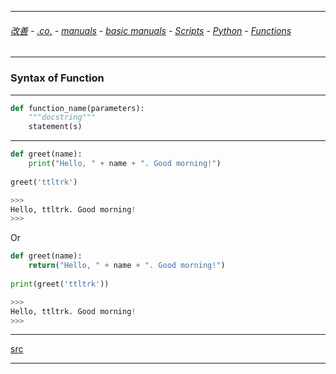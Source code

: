 
---

###### [改善](https://github.com/ttltrk/0C/blob/master/README.MD) - [.co.](https://github.com/ttltrk/PRG/blob/master/CODING.MD) - [manuals](https://github.com/ttltrk/PRG/blob/master/MAN.MD) - [basic manuals](https://github.com/ttltrk/PRG/blob/master/MANUALS.MD) - [Scripts](https://github.com/ttltrk/PRG/blob/master/PY/DOC/SC/SC.MD) - [Python](https://github.com/ttltrk/PRG/blob/master/PY/DOC/OPYM/OPYM.MD) - [Functions](https://github.com/ttltrk/PRG/blob/master/PY/DOC/OPYM/04_MET_FUN/MET_FUN.MD)

---

### Syntax of Function

---

```python
def function_name(parameters):
	"""docstring"""
	statement(s)
```

---

```python
def greet(name):
	print("Hello, " + name + ". Good morning!")
	
greet('ttltrk')

>>>
Hello, ttltrk. Good morning!
>>>
```

Or

```python
def greet(name):
	return("Hello, " + name + ". Good morning!")
	
print(greet('ttltrk'))

>>>
Hello, ttltrk. Good morning!
>>>
```

---

[src](https://www.programiz.com/python-programming/function)

---
